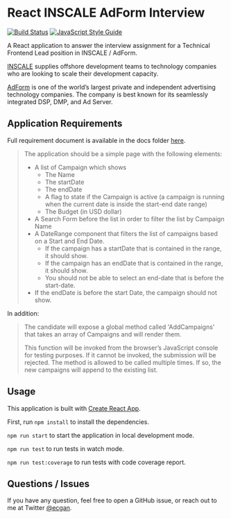 # React INSCALE AdForm Interview

[![Build Status](https://travis-ci.org/ecgan/react-inscale-adform-interview.svg?branch=master)](https://travis-ci.org/ecgan/react-inscale-adform-interview) [![JavaScript Style Guide](https://img.shields.io/badge/code_style-standard-brightgreen.svg)](https://standardjs.com)

A React application to answer the interview assignment for a Technical Frontend Lead position in INSCALE / AdForm.

[INSCALE](https://www.inscale.net/) supplies offshore development teams to technology companies who are looking to scale their development capacity.

[AdForm](https://site.adform.com/) is one of the world’s largest private and independent advertising technology companies.  The company is best known for its seamlessly integrated DSP, DMP, and Ad Server.

## Application Requirements

Full requirement document is available in the docs folder [here](/docs/KUL-F-EHomework%20(004).docx).

> The application should be a simple page with the following elements:
>
> * A list of Campaign which shows
>   * The Name
>   * The startDate
>   * The endDate
>   * A flag to state if the Campaign is active (a campaign is running when the current date is inside the start-end date range)
>   * The Budget (in USD dollar)
> * A Search Form before the list in order to filter the list by Campaign Name
> * A DateRange component that filters the list of campaigns based on a Start and End Date.
>   * If the campaign has a startDate that is contained in the range, it should show.
>   * If the campaign has an endDate that is contained in the range, it should show.
>   * You should not be able to select an end-date that is before the start-date.
> * If the endDate is before the start Date, the campaign should not show.

In addition:

> The candidate will expose a global method called 'AddCampaigns' that takes an array of Campaigns and will render them.
>
> This function will be invoked from the browser’s JavaScript console for testing purposes. If it cannot be invoked, the submission will be rejected. The method is allowed to be called multiple times. If so, the new campaigns will append to the existing list.

## Usage

This application is built with [Create React App](https://create-react-app.dev/).

First, run `npm install` to install the dependencies.

`npm run start` to start the application in local development mode.

`npm run test` to run tests in watch mode.

`npm run test:coverage` to run tests with code coverage report.

## Questions / Issues

If you have any question, feel free to open a GitHub issue, or reach out to me at Twitter [@ecgan](https://twitter.com/ecgan).
